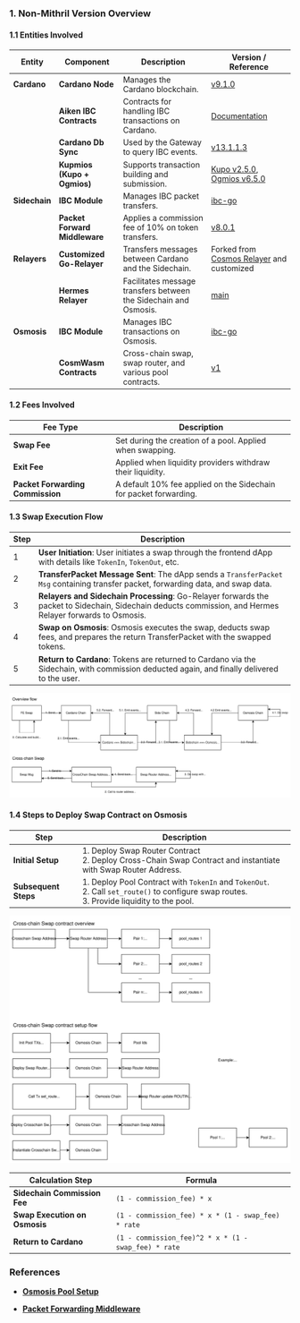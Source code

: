 ### 1. Non-Mithril Version Overview

#### 1.1 Entities Involved

| Entity      | Component                    | Description                                                                                                 | Version / Reference                                                                                                         |
|-------------|------------------------------|-------------------------------------------------------------------------------------------------------------|----------------------------------------------------------------------------------------------------------------------------|
| **Cardano** | **Cardano Node**             | Manages the Cardano blockchain.                                                                             | [v9.1.0](https://github.com/IntersectMBO/cardano-node/releases/tag/9.1.0)                                                  |
|             | **Aiken IBC Contracts**      | Contracts for handling IBC transactions on Cardano.                                                         | [Documentation](https://github.com/cardano-foundation/cardano-ibc-incubator/tree/draft/aiken-contract-docs/cardano/docs)   |
|             | **Cardano Db Sync**          | Used by the Gateway to query IBC events.                                                                    | [v13.1.1.3](https://github.com/IntersectMBO/cardano-db-sync/pkgs/container/cardano-db-sync/160873989?tag=13.1.1.3)         |
|             | **Kupmios (Kupo + Ogmios)**  | Supports transaction building and submission.                                                               | [Kupo v2.5.0](https://hub.docker.com/layers/cardanosolutions/kupo/v2.5.0/images/sha256-0055667e640bfb1c80504d302912daa1284381256e0433a8c07e473200fc962e?context=explore), [Ogmios v6.5.0](https://github.com/CardanoSolutions/ogmios/tree/v6.5.0) |
| **Sidechain**| **IBC Module**              | Manages IBC packet transfers.                                                                               | [ibc-go](https://github.com/cosmos/ibc-go)                                                                                                                        |
|             | **Packet Forward Middleware**| Applies a commission fee of 10% on token transfers.                                                         | [v8.0.1](https://github.com/cosmos/ibc-apps/releases/tag/middleware%2Fpacket-forward-middleware%2Fv8.0.1)                  |
| **Relayers**| **Customized Go-Relayer**               | Transfers messages between Cardano and the Sidechain.                                                       | Forked from [Cosmos Relayer](https://github.com/cosmos/relayer) and customized                                                            |
|             | **Hermes Relayer**           | Facilitates message transfers between the Sidechain and Osmosis.                                            | [main](https://github.com/informalsystems/hermes)                                                                   |
| **Osmosis** | **IBC Module**               | Manages IBC transactions on Osmosis.                                                                        | [ibc-go](https://github.com/cosmos/ibc-go)                                       |
|             | **CosmWasm Contracts**       | Cross-chain swap, swap router, and various pool contracts.                                                  | [v1](https://github.com/cardano-foundation/cardano-ibc-incubator/tree/v1.0.2-non-mithril-x-swap/chains/osmosis/configuration/cosmwasm/contracts)                         |

#### 1.2 Fees Involved

| Fee Type                         | Description                                                                                          |
|----------------------------------|------------------------------------------------------------------------------------------------------|
| **Swap Fee**                     | Set during the creation of a pool. Applied when swapping.                                                                   |
| **Exit Fee**                     | Applied when liquidity providers withdraw their liquidity.                                            |
| **Packet Forwarding Commission** | A default 10% fee applied on the Sidechain for packet forwarding.                                     |

#### 1.3 Swap Execution Flow

| Step | Description                                                                                                       |
|------|-------------------------------------------------------------------------------------------------------------------|
| 1    | **User Initiation**: User initiates a swap through the frontend dApp with details like `TokenIn`, `TokenOut`, etc.|
| 2    | **TransferPacket Message Sent**: The dApp sends a `TransferPacket Msg` containing transfer packet, forwarding data, and swap data.|
| 3    | **Relayers and Sidechain Processing**: Go-Relayer forwards the packet to Sidechain, Sidechain deducts commission, and Hermes Relayer forwards to Osmosis.|
| 4    | **Swap on Osmosis**: Osmosis executes the swap, deducts swap fees, and prepares the return TransferPacket with the swapped tokens.|
| 5    | **Return to Cardano**: Tokens are returned to Cardano via the Sidechain, with commission deducted again, and finally delivered to the user.|

![Overview Flow](./static/cardano-ibc-swap-flow.drawio.svg)

#### 1.4 Steps to Deploy Swap Contract on Osmosis

| Step                    | Description                                                                                                               |
|-------------------------|---------------------------------------------------------------------------------------------------------------------------|
| **Initial Setup**        | 1. Deploy Swap Router Contract<br>2. Deploy Cross-Chain Swap Contract and instantiate with Swap Router Address.          |
| **Subsequent Steps**     | 1. Deploy Pool Contract with `TokenIn` and `TokenOut`.<br>2. Call `set_route()` to configure swap routes.<br>3. Provide liquidity to the pool. |

![Crosschain Swap Contract Overview](./static/cardano-ibc-swap-cross-chain-swap-contract-overview.drawio.svg)


| Calculation Step                 | Formula                                                                                                          |
|----------------------------------|------------------------------------------------------------------------------------------------------------------|
| **Sidechain Commission Fee**      | `(1 - commission_fee) * x`                                                                                       |
| **Swap Execution on Osmosis**     | `(1 - commission_fee) * x * (1 - swap_fee) * rate`                                                                                   |
| **Return to Cardano**             | `(1 - commission_fee)^2 * x * (1 - swap_fee) * rate`                           |

### References

- [**Osmosis Pool Setup**](https://docs.osmosis.zone/overview/integrate/pool-setup/#weighted-pool)

- [**Packet Forwarding Middleware**](https://github.com/cosmos/ibc-apps/tree/main/middleware/packet-forward-middleware)
